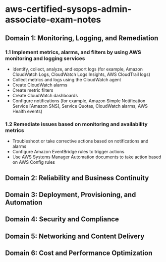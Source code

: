 # aws-certified-sysops-admin-associate-exam-notes

## Domain 1: Monitoring, Logging, and Remediation
### 1.1 Implement metrics, alarms, and filters by using AWS monitoring and logging services
* Identify, collect, analyze, and export logs (for example, Amazon CloudWatch Logs, CloudWatch
Logs Insights, AWS CloudTrail logs)
* Collect metrics and logs using the CloudWatch agent
* Create CloudWatch alarms
* Create metric filters
* Create CloudWatch dashboards
* Configure notifications (for example, Amazon Simple Notification Service [Amazon SNS],
Service Quotas, CloudWatch alarms, AWS Health events)
### 1.2 Remediate issues based on monitoring and availability metrics
* Troubleshoot or take corrective actions based on notifications and alarms
* Configure Amazon EventBridge rules to trigger actions
* Use AWS Systems Manager Automation documents to take action based on AWS Config rules
## Domain 2: Reliability and Business Continuity
## Domain 3: Deployment, Provisioning, and Automation
## Domain 4: Security and Compliance
## Domain 5: Networking and Content Delivery
## Domain 6: Cost and Performance Optimization